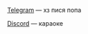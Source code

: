 [Telegram](https://t.me/fdsaqwertyu1) — хз пися попа

[Discord](https://discordapp.com/users/852845189726208060) — караоке
